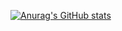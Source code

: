 [![Anurag's GitHub stats](https://github-readme-stats.vercel.app/api?username=londonplayer)](https://github.com/anuraghazra/github-readme-stats)
